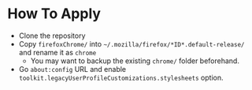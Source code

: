 # How To Apply

- Clone the repository
- Copy `firefoxChrome/` into `~/.mozilla/firefox/*ID*.default-release/` and rename it as `chrome`
  - You may want to backup the existing `chrome/` folder beforehand.
- Go `about:config` URL and enable `toolkit.legacyUserProfileCustomizations.stylesheets` option.
